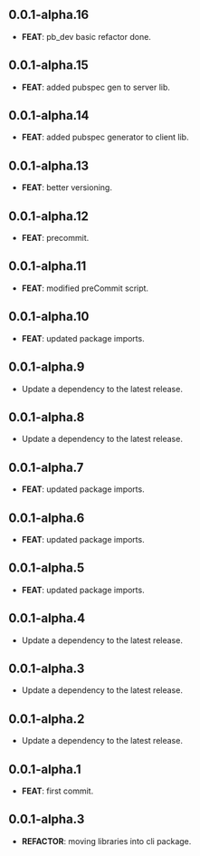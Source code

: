 ## 0.0.1-alpha.16

 - **FEAT**: pb_dev basic refactor done.

## 0.0.1-alpha.15

 - **FEAT**: added pubspec gen to server lib.

## 0.0.1-alpha.14

 - **FEAT**: added pubspec generator to client lib.

## 0.0.1-alpha.13

 - **FEAT**: better versioning.

## 0.0.1-alpha.12

 - **FEAT**: precommit.

## 0.0.1-alpha.11

 - **FEAT**: modified preCommit script.

## 0.0.1-alpha.10

 - **FEAT**: updated package imports.

## 0.0.1-alpha.9

 - Update a dependency to the latest release.

## 0.0.1-alpha.8

 - Update a dependency to the latest release.

## 0.0.1-alpha.7

 - **FEAT**: updated package imports.

## 0.0.1-alpha.6

 - **FEAT**: updated package imports.

## 0.0.1-alpha.5

 - **FEAT**: updated package imports.

## 0.0.1-alpha.4

 - Update a dependency to the latest release.

## 0.0.1-alpha.3

 - Update a dependency to the latest release.

## 0.0.1-alpha.2

 - Update a dependency to the latest release.

## 0.0.1-alpha.1

 - **FEAT**: first commit.

## 0.0.1-alpha.3

 - **REFACTOR**: moving libraries into cli package.

